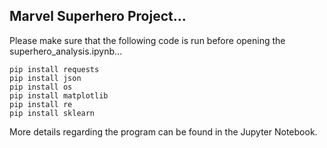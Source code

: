 ## Marvel Superhero Project...

Please make sure that the following code is run before opening the superhero_analysis.ipynb...

```
pip install requests
pip install json
pip install os
pip install matplotlib
pip install re
pip install sklearn
```

More details regarding the program can be found in the Jupyter Notebook.